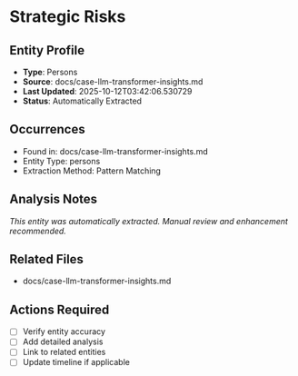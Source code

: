 # Strategic Risks

## Entity Profile
- **Type**: Persons
- **Source**: docs/case-llm-transformer-insights.md
- **Last Updated**: 2025-10-12T03:42:06.530729
- **Status**: Automatically Extracted

## Occurrences
- Found in: docs/case-llm-transformer-insights.md
- Entity Type: persons
- Extraction Method: Pattern Matching

## Analysis Notes
*This entity was automatically extracted. Manual review and enhancement recommended.*

## Related Files
- docs/case-llm-transformer-insights.md

## Actions Required
- [ ] Verify entity accuracy
- [ ] Add detailed analysis
- [ ] Link to related entities
- [ ] Update timeline if applicable
